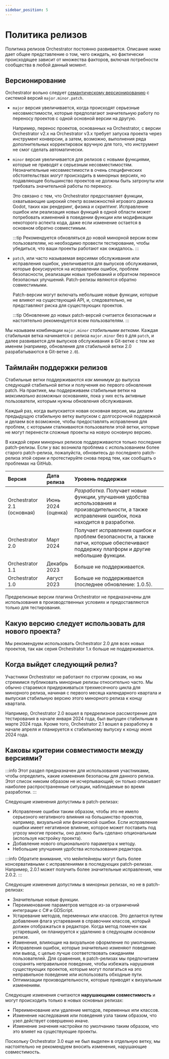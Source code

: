 ```yaml
---
sidebar_position: 5
---
```


# Политика релизов

Политика релизов Orchestrator постоянно развивается.
Описание ниже дает общее представление о том, чего ожидать, но фактически происходящее зависит от множества факторов, включая потребности сообщества в любой данный момент.

## Версионирование

Orchestrator вольно следует <a href="https://semver.org/" class="external-link">семантическому версионированию</a> с системой версий `major.minor.patch`.

* `major` версия увеличивается, когда происходят серьезные несовместимости, которые предполагают значительную работу по переносу проектов с одной основной версии на другую.
  
  Например, перенос проектов, основанных на Orchestrator, с версии Orchestrator v2.x на Orchestrator v3.x требует запуска проекта через инструмент конверсии, а затем, возможно, выполнения ряда дополнительных корректировок вручную для того, что инструмент не смог сделать автоматически.

* `minor` версия увеличивается для релизов с новыми функциями, которые не приводят к серьезным несовместимостям.
Незначительные несовместимости в очень специфических обстоятельствах *могут* происходить в минорных версиях, но подавляющее большинство проектов не должны быть затронуты или требовать значительной работы по переносу.

  Это связано с тем, что Orchestrator предоставляет функции, охватывающие широкий спектр возможностей игрового движка Godot, таких как рендеринг, физика и скриптинг.
Исправление ошибок или реализация новых функций в одной области может потребовать изменений в поведении функции или модификации некоторого аспекта кода, даже если изменение остается в основном обратно совместимым.

  :::tip
  Рекомендуется обновляться до новой минорной версии всем пользователям, но необходимо провести тестирование, чтобы убедиться, что ваши проекты работают как ожидалось.
  :::

* `patch`, или часто называемая версиями обслуживания или исправления ошибок, увеличивается для выпусков обслуживания, которые фокусируются на исправлении ошибок, проблем безопасности, реализации новых требований и обратном переносе безопасных улучшений.
Patch-релизы являются обратно совместимыми.
 
  Patch-версии могут включать небольшие новые функции, которые не влияют на существующий API, и, следовательно, не представляют риска для существующих проектов.

  :::tip
  Обновление до новых patch-версий считается безопасным и настоятельно рекомендуется всем пользователям.
  :::

Мы называем комбинации `major.minor` _стабильными ветками_.
Каждая стабильная ветка начинается с релиза `major.minor` без `0` для `patch`, и далее развивается для выпусков обслуживания в Git-ветке с тем же именем (например, обновления для стабильной ветки 2.0 разрабатываются в Git-ветке `2.0`).

## Таймлайн поддержки релизов

Стабильные ветки поддерживаются *как минимум* до выпуска следующей стабильной ветки и получения ею первого обновления patch.
На практике, мы поддерживаем стабильные ветки на *максимально возможных* основаниях, пока у них есть активные пользователи, которым нужны обновления обслуживания.

Каждый раз, когда выпускается новая основная версия, мы делаем предыдущую стабильную ветку выпуском с долгосрочной поддержкой и делаем все возможное, чтобы предоставлять исправления для проблем, с которыми сталкиваются пользователи этой ветки, которые не могут перенести сложные проекты на новую основную версию.

В каждой серии минорных релизов поддерживаются только последние patch-релизы.
Если у вас возникла проблема с использованием более старого patch-релиза, пожалуйста, обновитесь до последнего patch-релиза этой серии и протестируйте снова перед тем, как сообщать о проблемах на GitHub.

| Версия                 | Дата релиза              | Уровень поддержки                                                                                                               |
|:-----------------------|:-------------------------|:--------------------------------------------------------------------------------------------------------------------------------|
| Orchestrator 2.1 (основная) | Июнь 2024<br/>(оценка) | *Разработка.* Получает новые функции, улучшения удобства использования и производительности, а также исправления ошибок, пока находится в разработке. |
| Orchestrator 2.0        | Март 2024               | Получает исправления ошибок и проблем безопасности, а также патчи, которые обеспечивают поддержку платформ и другие небольшие функции. |
| Orchestrator 1.1        | Декабрь 2023            | Больше не поддерживается.                                                                                                      |
| Orchestrator 1.0        | Август 2023             | Больше не поддерживается (последнее обновление: 1.0.5).                                                                        |

Предрелизные версии плагина Orchestrator не предназначены для использования в производственных условиях и предоставляются только для тестирования.

## Какую версию следует использовать для нового проекта?

Мы рекомендуем использовать Orchestrator 2.0 для всех новых проектов, так как серия Orchestrator 1.x больше не поддерживается.

## Когда выйдет следующий релиз?

Участники Orchestrator не работают по строгим срокам, но мы стремимся публиковать минорные релизы относительно часто.
Мы обычно стараемся придерживаться трехмесячного цикла для минорного релиза, начиная с первого месяца календарного квартала и выпуская стабильную версию этого минорного релиза к концу квартала.

Например, Orchestrator 2.0 вошел в предрелизное рассмотрение для тестирования в начале января 2024 года, был выпущен стабильным в марте 2024 года.
Кроме того, Orchestrator 2.1 вошел в разработку в начале апреля и планируется к стабильному выпуску к концу июня 2024 года.

## Каковы критерии совместимости между версиями?

:::info
Этот раздел предназначен для использования участниками, чтобы определить, какие изменения безопасны для данного релиза.
Этот список никоим образом не исчерпывающий; он только описывает наиболее распространенные ситуации, наблюдаемые во время разработки.
:::

Следующие изменения допустимы в patch-релизах:

* Исправление ошибки таким образом, чтобы это не имело серьезного негативного влияния на большинство проектов, например, визуальной или физической ошибки.
Если исправление ошибки имеет негативное влияние, которое может поставить под угрозу многие проекты, оно должно быть сделано опциональным (используя настройку проекта).
* Добавление нового опционального параметра к методу.
* Небольшие улучшения удобства использования редактора.

:::info
Обратите внимание, что мейнтейнеры могут быть более консервативными с исправлениями в последующих patch-релизах.
Например, 2.0.1 может получить более значительные исправления, чем 2.0.2.
:::

Следующие изменения допустимы в минорных релизах, но не в patch-релизах:

* Значительные новые функции.
* Переименование параметров методов из-за ограничений интеграции с C# и GDScript.
* Устаревание методов, переменных или классов.
Это делается путем добавления флага устаревания в справочник классов, который должен отображаться в редакторе.
Когда метод помечен как устаревший, он планируется к удалению в следующем *основном* релизе.
* Изменения, влияющие на визуальное оформление по умолчанию.
* Исправления ошибок, которые значительно изменяют поведение или вывод, с целью лучше соответствовать ожиданиям пользователей.
Для сравнения, в patch-релизах мы предпочитаем сохранять неправильное поведение, чтобы избежать нарушения существующих проектов, которые могут полагаться на это неправильное поведение или использовать обходные пути.
* Оптимизации производительности, которые приводят к визуальным изменениям.

Следующие изменения считаются **нарушающими совместимость** и могут происходить только в новых основных релизах:

* Переименование или удаление методов, переменных или классов.
* Изменение наследования или поведения узла таким образом, что узел действует совершенно иначе.
* Изменение значения настройки по умолчанию таким образом, что это влияет на существующие проекты.

Поскольку Orchestrator 3.0 еще не был выделен в отдельную ветку, мы настоятельно не рекомендуем вносить изменения, нарушающие совместимость.

